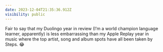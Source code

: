 ```yaml
---
date: 2023-12-04T21:35:36.912Z
visibility: public
---
```


Fair to say that my Duolingo year in review (I’m a world champion language learner, apparently) is less embarrassing than my Apple Replay year in music where the top artist, song and album spots have all been taken by Steps. 😂
